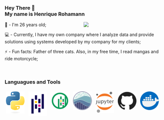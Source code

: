 ###  <p align="left"> Hey There 👋<br> My name is Henrique Rohamann </p>
<img align="right" width="250px" src="https://media.giphy.com/media/bcKmIWkUMCjVm/giphy.gif"/>

🥳 - I'm 26 years old;

💻 - Currently, I have my own company where I analyze data and provide solutions using systems developed by my company for my clients;

⚡  - Fun facts: Father of three cats. Also, in my free time, I read mangas and ride motorcycle;
</br></br></br>

###  Languagues and Tools 

<p align="left">
<img width="60px" src="https://raw.githubusercontent.com/h3nriq/h3nriq/main/svg/python-logo-only.svg" alt="python" style="vertical-align:top; margin:4px"/>
<img width="60px" src="https://raw.githubusercontent.com/h3nriq/h3nriq/main/svg/Pandas_mark.svg" alt="pandas" style="vertical-align:top; margin:4px"/>
<img width="60px" src="https://raw.githubusercontent.com/h3nriq/h3nriq/main/svg/geopandas_icon.svg" alt="geopandas" style="vertical-align:top; margin:4px"/>
<img width="60px" src="https://raw.githubusercontent.com/h3nriq/h3nriq/main/svg/seaborn-logo.svg" alt="seaborn" style="vertical-align:top; margin:4px"/>
<img width="60px" src="https://raw.githubusercontent.com/h3nriq/h3nriq/main/svg/Jupyter_logo.svg" alt="jupyter" style="vertical-align:top; margin:4px"/>
<img width="60px" src="https://raw.githubusercontent.com/h3nriq/h3nriq/main/svg/github.svg" alt="Github" style="vertical-align:top; margin:4px"/>
<img width="60px" src="https://raw.githubusercontent.com/h3nriq/h3nriq/main/svg/docker.svg" alt="docker" style="vertical-align:top; margin:4px"/>
</p>
